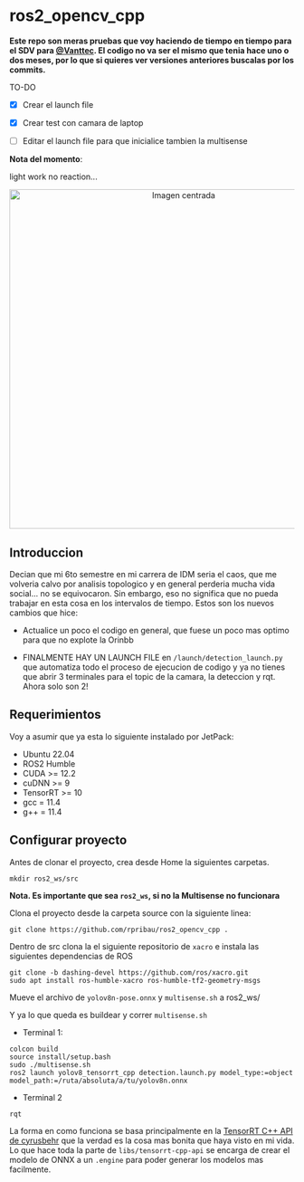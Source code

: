 # ros2_opencv_cpp

**Este repo son meras pruebas que voy haciendo de tiempo en tiempo para el SDV para [@Vanttec](https://github.com/vanttec). El codigo no va ser el mismo que tenia hace uno o dos meses, por lo que si quieres ver versiones anteriores buscalas por los commits.**

TO-DO

- [x] Crear el launch file
- [x] Crear test con camara de laptop
- [ ] Editar el launch file para que inicialice tambien la multisense



**Nota del momento**: 

light work no reaction...

<p align="center">
  <img src="https://preview.redd.it/keep-rollin-rollin-rollin-rollin-what-v0-08zawu3p8mae1.jpeg?auto=webp&s=5becad1591079dc7f3688934ffd5e36d74ecc08f" alt="Imagen centrada" width="600"/>
</p>


## Introduccion

Decian que mi 6to semestre en mi carrera de IDM seria el caos, que me volveria calvo por analisis topologico y en general perderia mucha vida social... no se equivocaron. Sin embargo, eso no significa que no pueda trabajar en esta cosa en los intervalos de tiempo. Estos son los nuevos cambios que hice:

- Actualice un poco el codigo en general, que fuese un poco mas optimo para que no explote la Orinbb

- FINALMENTE HAY UN LAUNCH FILE en ```/launch/detection_launch.py``` que automatiza todo el proceso de ejecucion de codigo y ya no tienes que abrir 3 terminales para el topic de la camara, la deteccion y rqt. Ahora solo son 2!

## Requerimientos

Voy a asumir que ya esta lo siguiente instalado por JetPack:

- Ubuntu 22.04
- ROS2 Humble
- CUDA >= 12.2
- cuDNN >= 9
- TensorRT >= 10
- gcc = 11.4
- g++ = 11.4


## Configurar proyecto

Antes de clonar el proyecto, crea desde Home la siguientes carpetas.

```
mkdir ros2_ws/src
```

**Nota. Es importante que sea ```ros2_ws```, si no la Multisense no funcionara**

Clona el proyecto desde la carpeta source con la siguiente linea:

```
git clone https://github.com/rpribau/ros2_opencv_cpp .
```

Dentro de src clona la el siguiente repositorio de ```xacro``` e instala las siguientes dependencias de ROS

```
git clone -b dashing-devel https://github.com/ros/xacro.git
sudo apt install ros-humble-xacro ros-humble-tf2-geometry-msgs
```

Mueve el archivo de ```yolov8n-pose.onnx``` y ```multisense.sh``` a ros2_ws/

Y ya lo que queda es buildear y correr ```multisense.sh``` 

- Terminal 1:

```
colcon build
source install/setup.bash
sudo ./multisense.sh
ros2 launch yolov8_tensorrt_cpp detection.launch.py model_type:=object model_path:=/ruta/absoluta/a/tu/yolov8n.onnx
```

- Terminal 2
```
rqt
```

La forma en como funciona se basa principalmente en la <a href="https://github.com/cyrusbehr/tensorrt-cpp-api">TensorRT C++ API de cyrusbehr</a> que la verdad es la cosa mas bonita que haya visto en mi vida. Lo que hace toda la parte de ```libs/tensorrt-cpp-api``` se encarga de crear el modelo de ONNX a un ```.engine``` para poder generar los modelos mas facilmente. 


